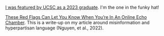 [I was featured by UCSC as a 2023 graduate](https://www.instagram.com/reel/CtASzrqLlqH/?utm_source=ig_web_copy_link&igshid=MzRlODBiNWFlZA==). I'm the one in the funky hat!

[These Red Flags Can Let You Know When You’re In An Online Echo Chamber](https://www.eurekalert.org/news-releases/95737). This is a write-up on my article around misinformation and hyperpartisan language (Nguyen, et al., 2022).

